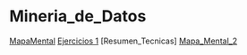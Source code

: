 # Mineria_de_Datos

[MapaMental](https://github.com/MarleneCalderon/Mineria_de_Datos/blob/master/MapaMental_1_1811330.pdf)
[Ejercicios 1](https://github.com/MarleneCalderon/Mineria_de_Datos/blob/master/Ejercicios%201.pdf)
[Resumen_Tecnicas]
[Mapa_Mental_2](https://github.com/MarleneCalderon/Mineria_de_Datos/blob/master/MapaMental_2_1811330.pdf)
